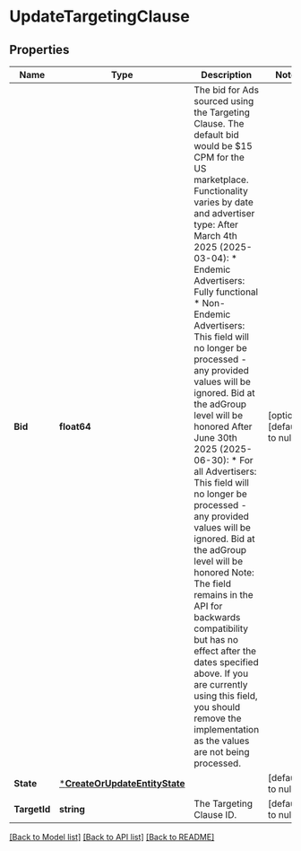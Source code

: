 # UpdateTargetingClause

## Properties
Name | Type | Description | Notes
------------ | ------------- | ------------- | -------------
**Bid** | **float64** | The bid for Ads sourced using the Targeting Clause. The default bid would be $15 CPM for the US marketplace.  Functionality varies by date and advertiser type:  After March 4th 2025 (2025-03-04): * Endemic Advertisers: Fully functional * Non-Endemic Advertisers: This field will no longer be processed - any provided values will be ignored. Bid at the adGroup level will be honored  After June 30th 2025 (2025-06-30): * For all Advertisers: This field will no longer be processed - any provided values will be ignored. Bid at the adGroup level will be honored  Note: The field remains in the API for backwards compatibility but has no effect after the dates specified above. If you are currently using this field, you should remove the implementation as the values are not being processed. | [optional] [default to null]
**State** | [***CreateOrUpdateEntityState**](CreateOrUpdateEntityState.md) |  | [default to null]
**TargetId** | **string** | The Targeting Clause ID. | [default to null]

[[Back to Model list]](../README.md#documentation-for-models) [[Back to API list]](../README.md#documentation-for-api-endpoints) [[Back to README]](../README.md)

